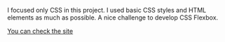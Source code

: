 I focused only CSS in this project. I used basic CSS styles and HTML elements as much as possible. A nice challenge to develop CSS Flexbox.

[You can check the site](https://helinozlemm.github.io/HTML-CSS-Projects/01-%203%20Column%20Card%20Component/)
